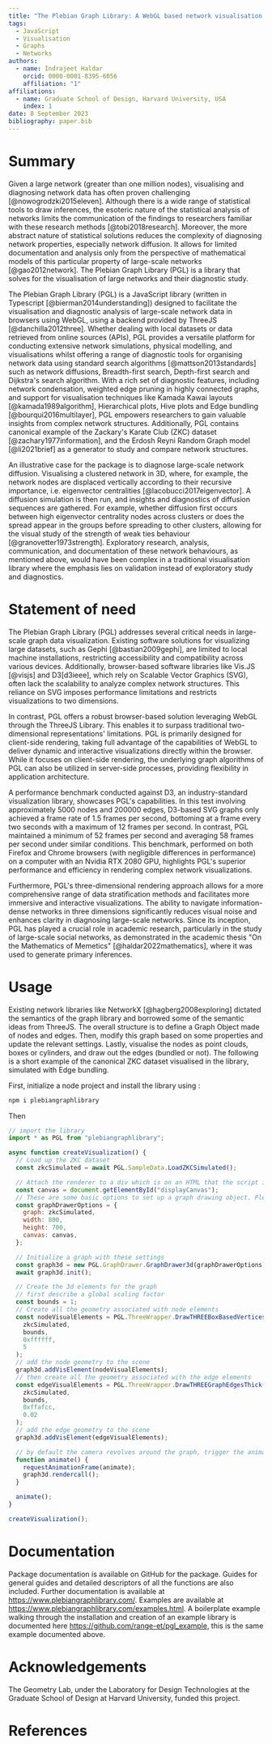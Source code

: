 ```yaml
---
title: "The Plebian Graph Library: A WebGL based network visualisation and diagnostics package"
tags:
  - JavaScript
  - Visualisation
  - Graphs
  - Networks
authors:
  - name: Indrajeet Haldar
    orcid: 0000-0001-8395-6056
    affiliation: "1"
affiliations:
  - name: Graduate School of Design, Harvard University, USA
    index: 1
date: 8 September 2023
bibliography: paper.bib
---
```


# Summary

Given a large network (greater than one million nodes), visualising and diagnosing network data has often proven challenging [@nowogrodzki2015eleven]. Although there is a wide range of statistical tools to draw inferences, the esoteric nature of the statistical analysis of networks limits the communication of the findings to researchers familiar with these research methods [@tobi2018research]. Moreover, the more abstract nature of statistical solutions reduces the complexity of diagnosing network properties, especially network diffusion. It allows for limited documentation and analysis only from the perspective of mathematical models of this particular property of large-scale networks [@gao2012network]. The Plebian Graph Library (PGL) is a library that solves for the visualisation of large networks and their diagnostic study.

The Plebian Graph Library (PGL) is a JavaScript library (written in Typescript [@bierman2014understanding]) designed to facilitate the visualisation and diagnostic analysis of large-scale network data in browsers using WebGL, using a backend provided by ThreeJS [@danchilla2012three]. Whether dealing with local datasets or data retrieved from online sources (APIs), PGL provides a versatile platform for conducting extensive network simulations, physical modelling, and visualisations whilst offering a range of diagnostic tools for organising network data using standard search algorithms [@mattson2013standards] such as network diffusions, Breadth-first search, Depth-first search and Dijkstra's search algorithm. With a rich set of diagnostic features, including network condensation, weighted edge pruning in highly connected graphs, and support for visualisation techniques like Kamada Kawai layouts [@kamada1989algorithm], Hierarchical plots, Hive plots and Edge bundling [@bourqui2016multilayer], PGL empowers researchers to gain valuable insights from complex network structures. Additionally, PGL contains canonical example of the Zackary's Karate Club (ZKC) dataset [@zachary1977information], and the Erdosh Reyni Random Graph model [@li2021brief] as a generator to study and compare network structures.

An illustrative case for the package is to diagnose large-scale network diffusion. Visualising a clustered network in 3D, where, for example, the network nodes are displaced vertically according to their recursive importance, i.e. eigenvector centralities [@lacobucci2017eigenvector]. A diffusion simulation is then run, and insights and diagnostics of diffusion sequences are gathered. For example, whether diffusion first occurs between high eigenvector centrality nodes across clusters or does the spread appear in the groups before spreading to other clusters, allowing for the visual study of the strength of weak ties behaviour [@granovetter1973strength]. Exploratory research, analysis, communication, and documentation of these network behaviours, as mentioned above, would have been complex in a traditional visualisation library where the emphasis lies on validation instead of exploratory study and diagnostics.

# Statement of need

The Plebian Graph Library (PGL) addresses several critical needs in large-scale graph data visualization. Existing software solutions for visualizing large datasets, such as Gephi [@bastian2009gephi], are limited to local machine installations, restricting accessibility and compatibility across various devices. Additionally, browser-based software libraries like Vis.JS [@visjs] and D3[d3ieee], which rely on Scalable Vector Graphics (SVG), often lack the scalability to analyze complex network structures. This reliance on SVG imposes performance limitations and restricts visualizations to two dimensions.

In contrast, PGL offers a robust browser-based solution leveraging WebGL through the ThreeJS Library. This enables it to surpass traditional two-dimensional representations' limitations. PGL is primarily designed for client-side rendering, taking full advantage of the capabilities of WebGL to deliver dynamic and interactive visualizations directly within the browser. While it focuses on client-side rendering, the underlying graph algorithms of PGL can also be utilized in server-side processes, providing flexibility in application architecture.

A performance benchmark conducted against D3, an industry-standard visualization library, showcases PGL's capabilities. In this test involving approximately 5000 nodes and 200000 edges, D3-based SVG graphs only achieved a frame rate of 1.5 frames per second, bottoming at a frame every two seconds with a maximum of 12 frames per second. In contrast, PGL maintained a minimum of 52 frames per second and averaging 58 frames per second under similar conditions. This benchmark, performed on both Firefox and Chrome browsers (with negligible differences in performance) on a computer with an Nvidia RTX 2080 GPU, highlights PGL's superior performance and efficiency in rendering complex network visualizations.

Furthermore, PGL's three-dimensional rendering approach allows for a more comprehensive range of data stratification methods and facilitates more immersive and interactive visualizations. The ability to navigate information-dense networks in three dimensions significantly reduces visual noise and enhances clarity in diagnosing large-scale networks. Since its inception, PGL has played a crucial role in academic research, particularly in the study of large-scale social networks, as demonstrated in the academic thesis "On the Mathematics of Memetics" [@haldar2022mathematics], where it was used to generate primary inferences.

# Usage

Existing network libraries like NetworkX [@hagberg2008exploring] dictated the semantics of the graph library and borrowed some of the semantic ideas from ThreeJS. The overall structure is to define a Graph Object made of nodes and edges. Then, modify this graph based on some properties and update the relevant settings. Lastly, visualise the nodes as point clouds, boxes or cylinders, and draw out the edges (bundled or not). The following is a short example of the canonical ZKC dataset visualised in the library, simulated with Edge bundling.

First, initialize a node project and install the library using :

```bash
npm i plebiangraphlibrary
```

Then

```javascript
// import the library
import * as PGL from "plebiangraphlibrary";

async function createVisualization() {
  // Load up the ZKC dataset 
  const zkcSimulated = await PGL.SampleData.LoadZKCSimulated();

  // Attach the renderer to a div which is on an HTML that the script is linked too
  const canvas = document.getElementById("displayCanvas");
  // These are some basic options to set up a graph drawing object. Please refer to the documentation for more options
  const graphDrawerOptions = {
    graph: zkcSimulated,
    width: 800,
    height: 700,
    canvas: canvas,
  };

  // Initialize a graph with these settings
  const graph3d = new PGL.GraphDrawer.GraphDrawer3d(graphDrawerOptions);
  await graph3d.init();

  // Create the 3d elements for the graph
  // first describe a global scaling factor
  const bounds = 1;
  // Create all the geometry associated with node elements
  const nodeVisualElements = PGL.ThreeWrapper.DrawTHREEBoxBasedVertices(
    zkcSimulated,
    bounds,
    0xffffff,
    5
  );
  // add the node geometry to the scene
  graph3d.addVisElement(nodeVisualElements);
  // then create all the geometry associated with the edge elements
  const edgeVisualElements = PGL.ThreeWrapper.DrawTHREEGraphEdgesThick(
    zkcSimulated,
    bounds,
    0xffafcc,
    0.02
  );
  // add the edge geometry to the scene
  graph3d.addVisElement(edgeVisualElements);

  // by default the camera revolves around the graph, trigger the animation call
  function animate() {
    requestAnimationFrame(animate);
    graph3d.rendercall();
  }

  animate();
}

createVisualization();
```

# Documentation

Package documentation is available on GitHub for the package. Guides for general guides and detailed descriptors of all the functions are also included. Further documentation is available at https://www.plebiangraphlibrary.com/. Examples are available at https://www.plebiangraphlibrary.com/examples.html. A boilerplate example walking through the installation and creation of an example library is documented here https://github.com/range-et/pgl_example, this is the same example documented above.

# Acknowledgements

The Geometry Lab, under the Laboratory for Design Technologies at the Graduate School of Design at Harvard University, funded this project.

# References
